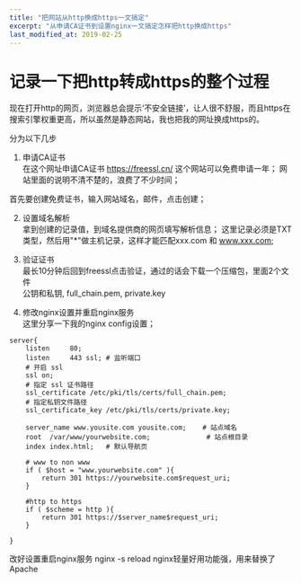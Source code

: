```yaml
---
title: "把网站从http换成https一文搞定"
excerpt: "从申请CA证书到设置nginx一文搞定怎样把http换成https"
last_modified_at: 2019-02-25
---
```


 # 记录一下把http转成https的整个过程  

现在打开http的网页，浏览器总会提示‘不安全链接’，让人很不舒服，而且https在搜索引擎权重更高，所以虽然是静态网站，我也把我的网址换成https的。  
  
分为以下几步  
1. 申请CA证书  
在这个网址申请CA证书 https://freessl.cn/  这个网站可以免费申请一年；
网站里面的说明不清不楚的，浪费了不少时间；  

首先要创建免费证书，输入网站域名，邮件，点击创建；  

2. 设置域名解析  
拿到创建的记录值，到域名提供商的网页填写解析信息； 这里记录必须是TXT类型，然后用"*"做主机记录，这样才能匹配xxx.com 和 www.xxx.com;  

3. 验证证书  
最长10分钟后回到freessl点击验证，通过的话会下载一个压缩包，里面2个文件  
公钥和私钥, full_chain.pem, private.key  

4. 修改nginx设置并重启nginx服务  
这里分享一下我的nginx config设置；  

```
server{
    listen     80;
    listen     443 ssl; # 监听端口
    # 开启 ssl
    ssl on;
    # 指定 ssl 证书路径
    ssl_certificate /etc/pki/tls/certs/full_chain.pem;
    # 指定私钥文件路径
    ssl_certificate_key /etc/pki/tls/certs/private.key;

    server_name www.yousite.com yousite.com;    # 站点域名
    root  /var/www/yourwebsite.com;              # 站点根目录
    index index.html;   # 默认导航页

    # www to non www
    if ( $host = "www.yourwebsite.com" ){
        return 301 https://yourwebsite.com$request_uri;
    }

    #http to https
    if ( $scheme = http ){
        return 301 https://$server_name$request_uri;
    }

}

```
改好设置重启nginx服务
nginx -s reload
nginx轻量好用功能强，用来替换了Apache
